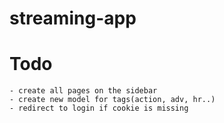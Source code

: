 # streaming-app
# Todo
    - create all pages on the sidebar
    - create new model for tags(action, adv, hr..)
    - redirect to login if cookie is missing
